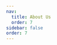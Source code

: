 ```yaml
---
nav:
  title: About Us
  order: 7
sidebar: false
order: 7
---
```


<AboutUs></AboutUs>

<IndexFooter></IndexFooter>
